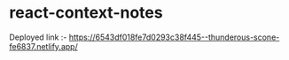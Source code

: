 # react-context-notes

Deployed link :-
https://6543df018fe7d0293c38f445--thunderous-scone-fe6837.netlify.app/
